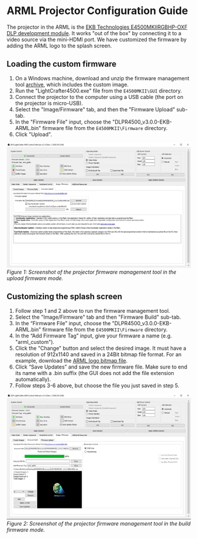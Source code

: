 # ARML Projector Configuration Guide

The projector in the ARML is the [EKB Technologies E4500MKIIRGBHP-OXF DLP development module](https://www.ekbtechnologies.com/e-store/dpm-e4500mkii-focus-extended-depth-of-focus-800-lumens-on-axis). It works "out of the box" by connecting it to a video source via the mini-HDMI port. We have customized the firmware by adding the ARML logo to the splash screen.

## Loading the custom firmware

1. On a Windows machine, download and unzip the firmware management tool [archive](images/E4500MKII.zip), which includes the custom image.
2. Run the "LightCrafter4500.exe" file from the `E4500MKII\GUI` directory.
3. Connect the projector to the computer using a USB cable (the port on the projector is micro-USB).
4. Select the "Image/Firmware" tab, and then the "Firmware Upload" sub-tab.
5. In the "Firmware File" input, choose the "DLPR4500_v3.0.0-EKB-ARML.bin" firmware file from the `E4500MKII\Firmware` directory.
6. Click "Upload".

![](images/ekb-firmwaretool-upload.jpg)
*Figure 1: Screenshot of the projector firmware management tool in the upload firmware mode.*

## Customizing the splash screen

1. Follow step 1 and 2 above to run the firmware management tool.
2. Select the "Image/Firmware" tab and then "Firmware Build" sub-tab.
3. In the “Firmware File” input, choose the "DLPR4500_v3.0.0-EKB-ARML.bin" firmware file from the `E4500MKII\Firmware` directory.
4. In the “Add Firmware Tag” input, give your firmware a name (e.g. "arml_custom").
5. Click the "Change" button and select the desired image. It must have a resolution of 912x1140 and saved in a 24Bit bitmap file format. For an example, download the [ARML logo bitmap file](../media/assets/bmp/arml_logo_ekb.bmp).
6. Click “Save Updates” and save the new firmware file. Make sure to end its name with a .bin suffix (the GUI does not add the file extension automatically).
7. Follow steps 3-6 above, but choose the file you just saved in step 5.

![](images/ekb-firmwaretool-build.jpg)
*Figure 2: Screenshot of the projector firmware management tool in the build firmware mode.*